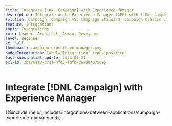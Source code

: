 ```yaml
---
title: Integrate [!DNL Campaign] with Experience Manager
description: Integrate Adobe Experience Manager (AEM) with [!DNL Campaign] to create and manage email campaigns.
solution: Campaign, Campaign v8, Campaign Standard, Campaign Classic v7, Experience Manager, Experience Manager Forms
feature: Integrations
topic: Integrations
role: Leader, Architect, Admin, Developer
level: Beginner
kt: null
thumbnail: campaign-experience-manager.png
badgeIntegration: label="Integration" type="positive"
last-substantial-update: 2023-07-31
exl-id: 3b186af3-d72f-4fe5-adfb-daad94075095
---
```

# Integrate [!DNL Campaign] with Experience Manager

{{$include /help/_includes/integrations-between-applications/campaign-experience-manager.md}}
